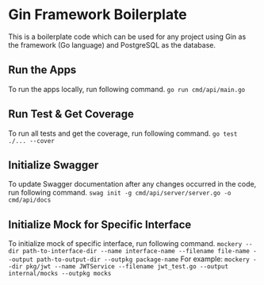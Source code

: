 # Gin Framework Boilerplate
This is a boilerplate code which can be used for any project using Gin as the framework (Go language) and PostgreSQL as the database.

## Run the Apps
To run the apps locally, run following command.
```go run cmd/api/main.go```

## Run Test & Get Coverage
To run all tests and get the coverage, run following command.
```go test ./... --cover```

## Initialize Swagger
To update Swagger documentation after any changes occurred in the code, run following command.
```swag init -g cmd/api/server/server.go -o cmd/api/docs```

## Initialize Mock for Specific Interface
To initialize mock of specific interface, run following command.
```mockery --dir path-to-interface-dir --name interface-name --filename file-name --output path-to-output-dir --outpkg package-name```
For example:
```mockery --dir pkg/jwt --name JWTService --filename jwt_test.go --output internal/mocks --outpkg mocks```
